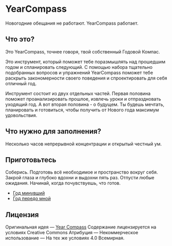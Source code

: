 # YearCompass

Новогодние обещания не работают. YearCompass работает.

## Что это?

Это YearCompass, точнее говоря, твой собственный Годовой Компаc.

Это инструмент, который поможет тебе поразмышлять над прошедшим годом и спланировать следующий. С помощью набора тщательно подобранных вопросов и упражнений YearCompass поможет тебе раскрыть закономерности своего поведения и спроектировать для себя отличный год.

Инструмент состоит из двух отдельных частей. Первая половина поможет  проанализировать прошлое, извлечь уроки и отпраздновать уходящий год. А вот вторая половина - о будущем. Ты будешь мечтать, планировать и готовиться, чтобы получить от Нового года максимум удовольствия.

## Что нужно для заполнения?

Несколько часов непрерывной концентрации и открытый честный ум.

## Приготовьтесь

Соберись. Подготовь всё необходимое и пространство вокруг себя. Закрой глаза и глубоко вдохни и выдохни пять раз. Отпусти любые ожидания. Начинай, когда почувствуешь, что готов.

- [Год минувший](The_past_year.md)
- [Год передо мной](The_year_ahead.md)

## Лицензия

Оригинальная идея — [Year Compass](https://yearcompass.com/) Содержание лицензируется на условиях Creative Commons Атрибуция — Некоммерческое использование — На тех же условиях 4.0 Всемирная.
